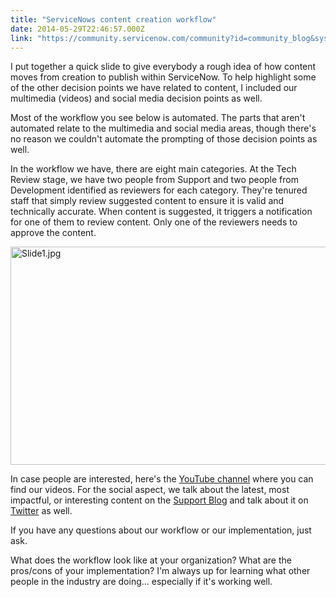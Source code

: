 ```yaml
---
title: "ServiceNows content creation workflow"
date: 2014-05-29T22:46:57.000Z
link: "https://community.servicenow.com/community?id=community_blog&sys_id=5a6e22eddbd0dbc01dcaf3231f961912"
---
```

<p>I put together a quick slide to give everybody a rough idea of how content moves from creation to publish within ServiceNow. To help highlight some of the other decision points we have related to content, I included our multimedia (videos) and social media decision points as well.</p><p></p><p>Most of the workflow you see below is automated. The parts that aren't automated relate to the multimedia and social media areas, though there's no reason we couldn't automate the prompting of those decision points as well.</p><p></p><p>In the workflow we have, there are eight main categories. At the Tech Review stage, we have two people from Support and two people from Development identified as reviewers for each category. They're tenured staff that simply review suggested content to ensure it is valid and technically accurate. When content is suggested, it triggers a notification for one of them to review content. Only one of the reviewers needs to approve the content.</p><p></p><p><img   alt="Slide1.jpg" class="image-0 jive-image" src="0e8d450adb189f048c8ef4621f961930.iix" style="height: 349px; width: 620px; display: block; margin-left: auto; margin-right: auto;"/></p><p></p><p>In case people are interested, here's the <a title="ww.youtube.com/user/servicenowdemo" href="https://www.youtube.com/user/servicenowdemo">YouTube channel</a> where you can find our videos. For the social aspect, we talk about the latest, most impactful, or interesting content on the <a title="" _jive_internal="true" href="/community/support/blog">Support Blog</a> and talk about it on <a title="witter.com/nowsupport" href="https://twitter.com/nowsupport">Twitter</a> as well.</p><p></p><p>If you have any questions about our workflow or our implementation, just ask.</p><p></p><p>What does the workflow look like at your organization? What are the pros/cons of your implementation? I'm always up for learning what other people in the industry are doing... especially if it's working well.</p>